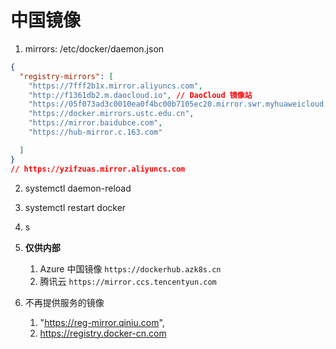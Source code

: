 # 中国镜像

1. mirrors: /etc/docker/daemon.json

```json
{
  "registry-mirrors": [
    "https://7fff2b1x.mirror.aliyuncs.com",
    "http://f1361db2.m.daocloud.io", // DaoCloud 镜像站
    "https://05f073ad3c0010ea0f4bc00b7105ec20.mirror.swr.myhuaweicloud.com",
    "https://docker.mirrors.ustc.edu.cn",
    "https://mirror.baidubce.com",
    "https://hub-mirror.c.163.com"

  ]
}
// https://yzifzuas.mirror.aliyuncs.com
```

2. systemctl daemon-reload
3. systemctl restart docker

4. s
5. **仅供内部**
   1. Azure 中国镜像 `https://dockerhub.azk8s.cn`
   2. 腾讯云 `https://mirror.ccs.tencentyun.com`
6. 不再提供服务的镜像
   1. "https://reg-mirror.qiniu.com",
   2. https://registry.docker-cn.com
